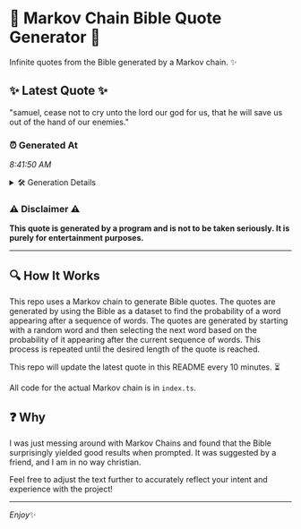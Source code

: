 # 📖 Markov Chain Bible Quote Generator 📖

Infinite quotes from the Bible generated by a Markov chain. ✨

## ✨ Latest Quote ✨
"samuel, cease not to cry unto the lord our god for us, that he will save us out of the hand of our enemies."

### ⏰ Generated At
*8:41:50 AM*

<details>
    <summary>🛠️ Generation Details</summary>
    <p>
        <strong>🌱 Seed:</strong> samuel,<br>
        <strong>🔄 Iterations:</strong> 23<br>
        <strong>📜 Context History:</strong><br>[ samuel, ]: cease<br>[ samuel,, cease ]: not<br>[ samuel,, cease, not ]: to<br>[ samuel,, cease, not, to ]: cry<br>[ samuel,, cease, not, to, cry ]: unto<br>[ samuel,, cease, not, to, cry, unto ]: the<br>[ cease, not, to, cry, unto, the ]: lord<br>[ not, to, cry, unto, the, lord ]: our<br>[ to, cry, unto, the, lord, our ]: god<br>[ cry, unto, the, lord, our, god ]: for<br>[ unto, the, lord, our, god, for ]: us,<br>[ the, lord, our, god, for, us, ]: that<br>[ lord, our, god, for, us,, that ]: he<br>[ our, god, for, us,, that, he ]: will<br>[ god, for, us,, that, he, will ]: save<br>[ for, us,, that, he, will, save ]: us<br>[ us,, that, he, will, save, us ]: out<br>[ that, he, will, save, us, out ]: of<br>[ he, will, save, us, out, of ]: the<br>[ will, save, us, out, of, the ]: hand<br>[ save, us, out, of, the, hand ]: of<br>[ us, out, of, the, hand, of ]: our<br>[ out, of, the, hand, of, our ]: enemies.<br>
    </p>
</details>

### ⚠️ Disclaimer ⚠️
**This quote is generated by a program and is not to be taken seriously. It is purely for entertainment purposes.**

---

## 🔍 How It Works

This repo uses a Markov chain to generate Bible quotes. The quotes are generated by using the Bible as a dataset to find the probability of a word appearing after a sequence of words. The quotes are generated by starting with a random word and then selecting the next word based on the probability of it appearing after the current sequence of words. This process is repeated until the desired length of the quote is reached.

This repo will update the latest quote in this README every 10 minutes. ⏳

All code for the actual Markov chain is in `index.ts`.

## ❓ Why

I was just messing around with Markov Chains and found that the Bible surprisingly yielded good results when prompted. 
It was suggested by a friend, and I am in no way christian.

Feel free to adjust the text further to accurately reflect your intent and experience with the project!

---

*Enjoy*✨
